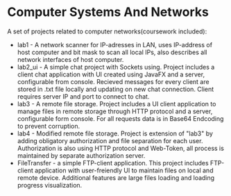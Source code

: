 
# Computer Systems And Networks

A set of projects related to computer networks(coursework included):

- lab1 - A network scanner for IP-adresses in LAN, uses IP-address of host computer and bit mask to scan all local IPs, also describes all network interfaces of host computer.
- lab2_ui - A simple chat project with Sockets using. Project includes a client chat application with UI created using JavaFX and a server, configurable from console. Recieved messages for every client are stored in .txt file locally and updating on new chat connection. Client requires server IP and port to connect to chat.
- lab3 - A remote file storage. Project includes a UI client application to manage files in remote storage through HTTP protocol and a server, configurable form console. For all requests data is in Base64 Endcoding to prevent corruption.
- lab4 - Modified remote file storage. Project is extension of "lab3" by adding obligatory authorization and file separation for each user. Authorization is also using HTTP protocol and Web-Token, all process is maintained by separate authorization server.
- FileTransfer - a simple FTP-client application. This project includes FTP-client application with user-freiendly UI to maintain files on local and remote device. Additional features are large files loading and loading progress visualization.

